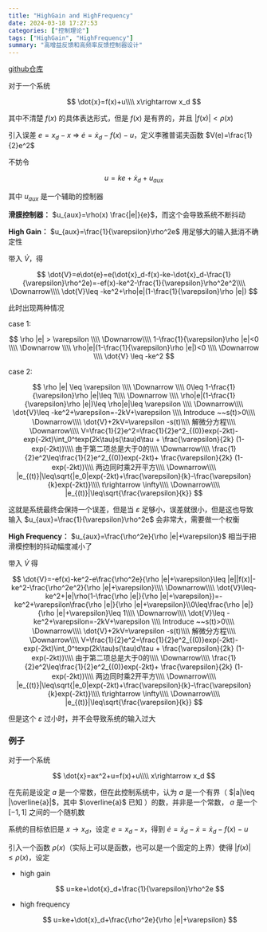 ```yaml
---
title: "HighGain and HighFrequency"
date: 2024-03-18 17:27:53
categories: ["控制理论"]
tags: ["HighGain", "HighFrequency"]
summary: "高增益反馈和高频率反馈控制器设计"
---
```


[github仓库](https://github.com/Luo25177/modelControl)

对于一个系统

$$
\dot{x}=f(x)+u\\\\
x\rightarrow x_d
$$

其中不清楚 $f(x)$ 的具体表达形式，但是 $f(x)$ 是有界的，并且 $|f(x)|<\rho(x)$

引入误差 $e=x_d-x$ ⇒ $\dot{e}=\dot{x}_d-f(x)-u$，定义李雅普诺夫函数 $V(e)=\frac{1}{2}e^2$

不妨令

$$
u=ke+\dot{x}_d+u_{aux}
$$

其中 $u_{aux}$ 是一个辅助的控制器

**滑膜控制器：** $u_{aux}=\rho(x) \frac{|e|}{e}$，而这个会导致系统不断抖动

**High Gain：** $u_{aux}=\frac{1}{\varepsilon}\rho^2e$ 用足够大的输入抵消不确定性

带入 $\dot{V}$，得

$$
\dot{V}=e\dot{e}=e(\dot{x}_d-f(x)-ke-\dot{x}_d-\frac{1}{\varepsilon}\rho^2e)=-ef(x)-ke^2-\frac{1}{\varepsilon}\rho^2e^2\\\\
\Downarrow\\\\
\dot{V}\leq -ke^2+\rho|e|(1-\frac{1}{\varepsilon}\rho |e|)
$$

此时出现两种情况

case 1:

$$
\rho |e| > \varepsilon \\\\
\Downarrow\\\\
1-\frac{1}{\varepsilon}\rho |e|<0 \\\\
\Downarrow \\\\
\rho|e|(1-\frac{1}{\varepsilon}\rho |e|)<0 \\\\
\Downarrow \\\\
\dot{V} \leq -ke^2 
$$

case 2:

$$
\rho |e| \leq \varepsilon \\\\
\Downarrow \\\\
0\leq 1-\frac{1}{\varepsilon}\rho |e|\leq 1\\\\
\Downarrow \\\\
\rho|e|(1-\frac{1}{\varepsilon}\rho |e|)\leq \rho|e|\leq \varepsilon \\\\
\Downarrow\\\\
\dot{V}\leq -ke^2+\varepsilon=-2kV+\varepsilon \\\\
Introduce ~~s(t)>0\\\\
\Downarrow\\\\
\dot{V}+2kV=\varepsilon -s(t)\\\\
解微分方程\\\\
\Downarrow\\\\
V=\frac{1}{2}e^2=\frac{1}{2}e^2_{(0)}exp(-2kt)-exp(-2kt)\int_0^texp(2k\tau)s(\tau)d\tau + \frac{\varepsilon}{2k} (1-exp(-2kt))\\\\
由于第二项总是大于0的\\\\
\Downarrow\\\\
\frac{1}{2}e^2\leq\frac{1}{2}e^2_{(0)}exp(-2kt)+ \frac{\varepsilon}{2k} (1-exp(-2kt))\\\\
两边同时乘2开平方\\\\
\Downarrow\\\\
|e_{(t)}|\leq\sqrt{|e_0|exp(-2kt)+\frac{\varepsilon}{k}-\frac{\varepsilon}{k}exp(-2kt)}\\\\
t\rightarrow \infty\\\\
\Downarrow\\\\
|e_{(t)}|\leq\sqrt{\frac{\varepsilon}{k}}
$$

这就是系统最终会保持一个误差，但是当 $\varepsilon$ 足够小，误差就很小，但是这也导致输入 $u_{aux}=\frac{1}{\varepsilon}\rho^2e$ 会非常大，需要做一个权衡

**High Frequency：** $u_{aux}=\frac{\rho^2e}{\rho |e|+\varepsilon}$ 相当于把滑模控制的抖动幅度减小了

带入 $\dot{V}$ 得

$$
\dot{V}=-ef(x)-ke^2-e\frac{\rho^2e}{\rho |e|+\varepsilon}\leq |e||f(x)|-ke^2-\frac{\rho^2e^2}{\rho |e|+\varepsilon}\\\\
\Downarrow\\\\
\dot{V}\leq-ke^2+|e|\rho(1-\frac{\rho |e|}{\rho |e|+\varepsilon})=-ke^2+\varepsilon\frac{\rho |e|}{\rho |e|+\varepsilon}\\0\leq\frac{\rho |e|}{\rho |e|+\varepsilon}\leq 1\\\\
\Downarrow\\\\
\dot{V}\leq -ke^2+\varepsilon=-2kV+\varepsilon \\\\
Introduce ~~s(t)>0\\\\
\Downarrow\\\\
\dot{V}+2kV=\varepsilon -s(t)\\\\
解微分方程\\\\
\Downarrow\\\\
V=\frac{1}{2}e^2=\frac{1}{2}e^2_{(0)}exp(-2kt)-exp(-2kt)\int_0^texp(2k\tau)s(\tau)d\tau + \frac{\varepsilon}{2k} (1-exp(-2kt))\\\\
由于第二项总是大于0的\\\\
\Downarrow\\\\
\frac{1}{2}e^2\leq\frac{1}{2}e^2_{(0)}exp(-2kt)+ \frac{\varepsilon}{2k} (1-exp(-2kt))\\\\
两边同时乘2开平方\\\\
\Downarrow\\\\
|e_{(t)}|\leq\sqrt{|e_0|exp(-2kt)+\frac{\varepsilon}{k}-\frac{\varepsilon}{k}exp(-2kt)}\\\\
t\rightarrow \infty\\\\
\Downarrow\\\\
|e_{(t)}|\leq\sqrt{\frac{\varepsilon}{k}}
$$

但是这个 $\varepsilon$ 过小时，并不会导致系统的输入过大

### 例子

对于一个系统

$$
\dot{x}=ax^2+u=f(x)+u\\\\
x\rightarrow x_d
$$

在先前是设定 $a$ 是一个常数，但在此控制系统中，认为 $a$ 是一个有界（ $|a|\leq |\overline{a}|$，其中 $\overline{a}$ 已知 ）的数，并非是一个常数， $a$ 是一个 $[-1,1]$ 之间的一个随机数

系统的目标依旧是 $x→x_d$，设定 $e=x_d-x$，得到 $\dot{e}=\dot{x}_d-\dot{x}=\dot{x}_d-f(x)-u$

引入一个函数 $\rho(x)$（实际上可以是函数，也可以是一个固定的上界）使得 $|f(x)|\leq\rho (x)$，设定

- high gain
    
    $$
    u=ke+\dot{x}_d+\frac{1}{\varepsilon}\rho^2e
    $$
    
- high frequency
    
    $$
    u=ke+\dot{x}_d+\frac{\rho^2e}{\rho |e|+\varepsilon}
    $$